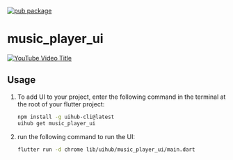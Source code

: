 [![pub package](https://img.shields.io/pub/v/music_player_ui.svg)](https://pub.dartlang.org/packages/music_player_ui)

# music_player_ui

[![YouTube Video Title](https://img.youtube.com/vi/v1FTXgS9-YE/0.jpg)](https://www.youtube.com/watch?v=v1FTXgS9-YE)



## Usage

1. To add UI to your project, enter the following command in the terminal at the root of your flutter project:
   ```bash
   npm install -g uihub-cli@latest
   uihub get music_player_ui
   ```
2. run the following command to run the UI: 
    ```bash
    flutter run -d chrome lib/uihub/music_player_ui/main.dart
    ```